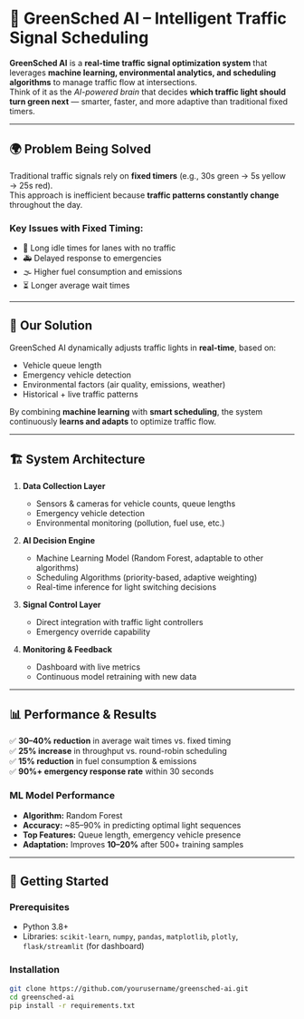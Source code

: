 # 🚦 GreenSched AI – Intelligent Traffic Signal Scheduling

**GreenSched AI** is a **real-time traffic signal optimization system** that leverages **machine learning, environmental analytics, and scheduling algorithms** to manage traffic flow at intersections.  
Think of it as the *AI-powered brain* that decides **which traffic light should turn green next** — smarter, faster, and more adaptive than traditional fixed timers.

---

## 🌍 Problem Being Solved

Traditional traffic signals rely on **fixed timers** (e.g., 30s green → 5s yellow → 25s red).  
This approach is inefficient because **traffic patterns constantly change** throughout the day.  

### Key Issues with Fixed Timing:
- 🚗 Long idle times for lanes with no traffic  
- 🚑 Delayed response to emergencies  
- 🌫️ Higher fuel consumption and emissions  
- ⏳ Longer average wait times  

---

## 🤖 Our Solution

GreenSched AI dynamically adjusts traffic lights in **real-time**, based on:  
- Vehicle queue length  
- Emergency vehicle detection  
- Environmental factors (air quality, emissions, weather)  
- Historical + live traffic patterns  

By combining **machine learning** with **smart scheduling**, the system continuously **learns and adapts** to optimize traffic flow.

---

## 🏗️ System Architecture

1. **Data Collection Layer**  
   - Sensors & cameras for vehicle counts, queue lengths  
   - Emergency vehicle detection  
   - Environmental monitoring (pollution, fuel use, etc.)

2. **AI Decision Engine**  
   - Machine Learning Model (Random Forest, adaptable to other algorithms)  
   - Scheduling Algorithms (priority-based, adaptive weighting)  
   - Real-time inference for light switching decisions  

3. **Signal Control Layer**  
   - Direct integration with traffic light controllers  
   - Emergency override capability  

4. **Monitoring & Feedback**  
   - Dashboard with live metrics  
   - Continuous model retraining with new data  

---

## 📊 Performance & Results

✅ **30–40% reduction** in average wait times vs. fixed timing  
✅ **25% increase** in throughput vs. round-robin scheduling  
✅ **15% reduction** in fuel consumption & emissions  
✅ **90%+ emergency response rate** within 30 seconds  

### ML Model Performance
- **Algorithm:** Random Forest  
- **Accuracy:** ~85–90% in predicting optimal light sequences  
- **Top Features:** Queue length, emergency vehicle presence  
- **Adaptation:** Improves **10–20%** after 500+ training samples  

---

## 🚀 Getting Started

### Prerequisites
- Python 3.8+  
- Libraries: `scikit-learn`, `numpy`, `pandas`, `matplotlib`, `plotly`, `flask/streamlit` (for dashboard)  

### Installation
```bash
git clone https://github.com/yourusername/greensched-ai.git
cd greensched-ai
pip install -r requirements.txt
